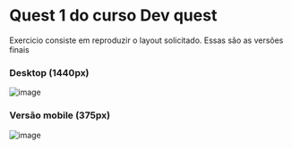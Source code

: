 # Quest 1 do curso Dev quest
Exercicio consiste em reproduzir o layout solicitado. Essas são as versões finais
### Desktop (1440px)
![image](https://user-images.githubusercontent.com/17659168/219399827-56f98631-96c8-4b31-b44e-fa6ff8e0b781.png)
### Versão mobile (375px)
![image](https://user-images.githubusercontent.com/17659168/219400165-2f407fca-96aa-4bd6-9947-58976e01a289.png)


